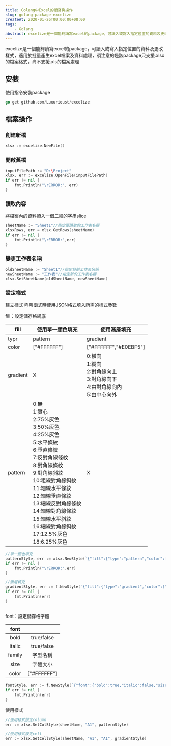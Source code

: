 ```yaml
---
title: Golang中Excel的讀寫與操作
slug: golang-package-excelize
createAt: 2020-01-26T00:00:00+08:00
tags:
    - Golang
abstract: excelize是一個能夠讀寫excel的package，可讀入或寫入指定位置的資料及更改樣式，適用於批量產生excel檔案及資料處理，須注意的是該package只支援.xlsx的檔案格式，尚不支援.xls的檔案處理
---
```


excelize是一個能夠讀寫excel的package，可讀入或寫入指定位置的資料及更改樣式，適用於批量產生excel檔案及資料處理，須注意的是該package只支援.xlsx的檔案格式，尚不支援.xls的檔案處理

## 安裝

使用指令安裝package

```go
go get github.com/Luxurioust/excelize
```

## 檔案操作

### 創建新檔
```go
xlsx := excelize.NewFile()
```

### 開啟舊檔
```go
inputFilePath := "D:\Project"
xlsx, err := excelize.OpenFile(inputFilePath)
if err != nil {
	fmt.Println("\rERROR:", err)
}
```

### 讀取內容
將檔案內的資料讀入一個二維的字串slice
```go
sheetName := "Sheet1"//指定要讀取的工作表名稱
xlsxRows, err = xlsx.GetRows(sheetName)
if err != nil {
	fmt.Println("\rERROR:",err)
}
```

### 變更工作表名稱
```go
oldSheetName := "Sheet1"//指定目前工作表名稱
newSheetName := "工作表"//指定新的工作表名稱
xlsx.SetSheetName(oldSheetName, newSheetName)
```

### 設定樣式
建立樣式
呼叫函式時使用JSON格式填入所需的樣式參數

fill：設定儲存格網底

| fill     	| 使用單一顏色填充                                                                                                                                                                                                                                                                                                   	| 使用漸層填充                                                                       	|
|----------	|--------------------------------------------------------------------------------------------------------------------------------------------------------------------------------------------------------------------------------------------------------------------------------------------------------------------	|------------------------------------------------------------------------------------	|
| typr     	| pattern                                                                                                                                                                                                                                                                                                            	| gradient                                                                           	|
| color    	| ["#FFFFFF"]                                                                                                                                                                                                                                                                                                        	| ["#FFFFFF","#E0EBF5"]                                                              	|
| gradient 	|                                                                                                                                                          X                                                                                                                                                         	| 0:橫向<br>1:縱向<br>2:對角線向上<br>3:對角線向下<br>4:由對角線向內<br>5:由中心向外 	|
| pattern  	| 0:無<br>1:實心<br>2:75%灰色<br>3:50%灰色<br>4:25%灰色<br>5:水平條紋<br>6:垂直條紋<br>7:反對角線條紋<br>8:對角線條紋<br>9:對角線斜紋<br>10:粗線對角線斜紋<br>11:細線水平條紋<br>12:細線垂直條紋<br>13:細線反對角線條紋<br>14:細線對角線條紋<br>15:細線水平斜紋<br>16:細線對角線斜紋<br>17:12.5%灰色<br>18:6.25%灰色 	|                                          X                                         	|

```go
//單一顏色填充
patternStyle, err := xlsx.NewStyle(`{"fill":{"type":"pattern","color":["#EBF0F3"],"pattern":1}}`)
if err != nil {
    fmt.Println("\rERROR:",err)
}

//漸層填充
gradientStyle, err := f.NewStyle(`{"fill":{"type":"gradient","color":["#FFFFFF","#E0EBF5"],"shading":1}}`)
if err != nil {
    fmt.Println(err)
}
    
```

font：設定儲存格字體

|  font  	|             	|
|:------:	|:-----------:	|
|  bold  	|  true/false 	|
| italic 	|  true/false 	|
| family 	|   字型名稱  	|
|  size  	|   字體大小  	|
|  color 	| ["#FFFFFF"] 	|

```go
fontStyle, err := f.NewStyle(`{"font":{"bold":true,"italic":false,"size":12,"color":"#FFFFFF"}}`)
if err != nil {
    fmt.Println(err)
}
```

使用樣式

```go
//使用樣式設定column
err := xlsx.SetColStyle(sheetName, "A1", patternStyle)

//使用樣式設定cell
err := xlsx.SetCellStyle(sheetName, "A1", "A1", gradientStyle)
```